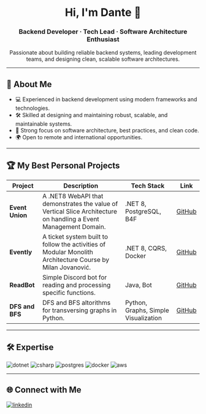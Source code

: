 <h1 align="center">Hi, I'm Dante 👋</h1>

<h3 align="center">Backend Developer · Tech Lead · Software Architecture Enthusiast</h3>

<p align="center">
    Passionate about building reliable backend systems, leading development teams, 
    and designing clean, scalable software architectures.
</p>

---

## 🚀 About Me
- 💻 Experienced in backend development using modern frameworks and technologies.
- 🛠 Skilled at designing and maintaining robust, scalable, and maintainable systems.
- 🧩 Strong focus on software architecture, best practices, and clean code.
- 🌍 Open to remote and international opportunities.

---

## 🏆 My Best Personal Projects

| Project | Description | Tech Stack | Link |
|---------|-------------|------------|------|
| **Event Union** | A .NET8 WebAPI that demonstrates the value of Vertical Slice Architecture on handling a Event Management Domain. | .NET 8, PostgreSQL, B4F | [GitHub](#https://github.com/dante-escame/event-union-backend) |
| **Evently** | A ticket system built to follow the activities of Modular Monolith Architecture Course by Milan Jovanović. | .NET 8, CQRS, Docker | [GitHub](#https://github.com/dante-escame/evently-modular-monolith) |
| **ReadBot** | Simple Discord bot for reading and processing specific functions. | Java, Bot | [GitHub](#https://github.com/dante-escame/discord-read-bot) |
| **DFS and BFS** | DFS and BFS altorithms for transversing graphs in Python. | Python, Graphs, Simple Visualization | [GitHub](#https://github.com/dante-escame/dfs-bfs-implementation) |

---

## 🛠 Expertise
<img alt="dotnet" src="https://img.shields.io/badge/.NET%2010-512BD4?style=for-the-badge&logo=dotnet&logoColor=white" />
<img alt="csharp" src="https://img.shields.io/badge/C%23-239120?style=for-the-badge&logo=c-sharp&logoColor=white" />
<img alt="postgres" src="https://img.shields.io/badge/PostgreSQL-316192?style=for-the-badge&logo=postgresql&logoColor=white" />
<img alt="docker" src="https://img.shields.io/badge/Docker-2CA5E0?style=for-the-badge&logo=docker&logoColor=white" />
<img alt="aws" src="https://img.shields.io/badge/AWS-FF9900?style=for-the-badge&logo=amazon-aws&logoColor=white" />

---

## 🌐 Connect with Me
[<img alt="linkedin" src="https://img.shields.io/badge/linkedin-%230077B5.svg?&style=for-the-badge&logo=linkedin&logoColor=white" />](https://www.linkedin.com/in/dante-escame)
